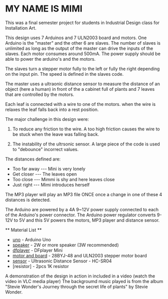 
# MY NAME IS MIMI

This was a final semester project for students in Industrial Design class for Installation Art.

This design uses 7 Arduinos and 7 ULN2003 board and motors. One Arduino is the "master" and the other 6 are  slaves. The number of slaves is unlimited as long as the output of the master can drive the inputs of the slaves. Each motor consumes around 500mA. The power supply should be able to power the arduino's and the motors.

The slaves turn a stepper motor fully to the left or fully the right depending on the input pin.
The speed is defined in the slaves code. 

The master uses a ultraonic distance sensor to measure the distance of an object (here a human) in front of the
a cabinet full of plants and 7 leaves that are controlled by the motors. 

Each leaf is connected with a wire to one of the motors. when the wire is relaxes the leaf falls back into a rest position. 

The major challenge in this design were:

1. To reduce any friction to the wire. A too high friction causes the wire to be stuck when the leave was falling back.

2. The instability of the ultrsonic sensor. A large piece of  the code is used to "debounce" incorrect values.
 
The distances defined are:

- Too far away    --- Mini is very lonely
- Get closer      --- The leaves open
- Too close       --- Mimmi is shy and here leaves close 
- Just right      --- Mimi introduces herself

The MP3 player will play an MP3 file ONCE once a change in one of these 4 distances is detected.

The Arduino are powered by a 4A 9~12V power supply connected to each of the Arduino's power connector.  The Arduino power regulator converts 9-12V to 5V and this 5V powers the motors, MP3 player and distance sensor.

** Material List **

* [uno] - Arduino Uno 
* [speaker] - 2W or more speaker (3W recommended)
* [dfplayer] - DFplayer Mini
* [motor and board] - 28BYJ-48 and ULN2003 stepper motor board
* [sensor] - Ultrasonic Distance Sensor - HC-SR04
* [resistor] - 2pcs 1K resistor


A demonstration of the design in action in included in a video (watch the video in VLC media player)
The backgroumd music played is from the album "Stevie Wonder's Journey through the secret life of plants" 
by Stevie Wonder. 

[uno]:  https://www.arduino.cc/	
[speaker]: https://www.amazon.com/2w-speaker/s?k=2w+speaker
[usb]: https://www.molex.com/molex/products/datasheet.jsp?part=active/0670687041_IO_CONNECTORS.xml
[dfplayer]: https://www.dfrobot.com/product-1121.html
[motor and board]: https://hobbycomponents.com/motors-and-servos/813-stepper-motor-and-uln2003-driver-board
[sensor]: https://www.sparkfun.com/products/15569
[music]: https://www.discogs.com/Stevie-Wonder-Stevie-Wonders-Journey-Through-The-Secret-Life-Of-Plants/master/86450

	 
